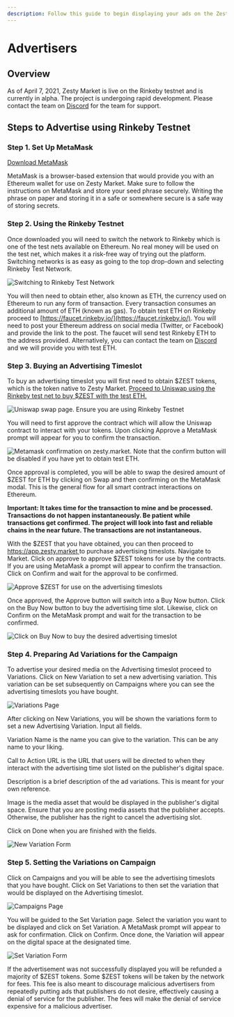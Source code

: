 ```yaml
---
description: Follow this guide to begin displaying your ads on the Zesty Network.
---
```


# Advertisers

## Overview

As of April 7, 2021, Zesty Market is live on the Rinkeby testnet and is currently in alpha. The project is undergoing rapid development. Please contact the team on [Discord](https://discord.com/invite/hSXTGvAcSs) for the team for support.  

## Steps to Advertise using Rinkeby Testnet

### Step 1. Set Up MetaMask

[Download MetaMask](https://metamask.io/download.html)

MetaMask is a browser-based extension that would provide you with an Ethereum wallet for use on Zesty Market. Make sure to follow the instructions on MetaMask and store your seed phrase securely. Writing the phrase on paper and storing it in a safe or somewhere secure is a safe way of storing secrets.

### Step 2. Using the Rinkeby Testnet

Once downloaded you will need to switch the network to Rinkeby which is one of the test nets available on Ethereum. No real money will be used on the test net, which makes it a risk-free way of trying out the platform. Switching networks is as easy as going to the top drop-down and selecting Rinkeby Test Network.

![Switching to Rinkeby Test Network](../.gitbook/assets/screen-shot-2021-04-07-at-10.34.26-pm.png)

You will then need to obtain ether, also known as ETH, the currency used on Ethereum to run any form of transaction. Every transaction consumes an additional amount of ETH \(known as gas\). To obtain test ETH on Rinkeby proceed to [https://faucet.rinkeby.io/](https://faucet.rinkeby.io/). You will need to post your Ethereum address on social media \(Twitter, or Facebook\) and provide the link to the post. The faucet will send test Rinkeby ETH to the address provided. Alternatively, you can contact the team on [Discord](https://discord.com/invite/hSXTGvAcSs) and we will provide you with test ETH.

### Step 3. Buying an Advertising Timeslot

To buy an advertising timeslot you will first need to obtain $ZEST tokens, which is the token native to Zesty Market. [Proceed to Uniswap using the Rinkeby test net to buy $ZEST with the test ETH.](https://app.uniswap.org/#/swap?outputCurrency=0x71d13b5a03967b57dce4b55531487150d2640266) 

![Uniswap swap page. Ensure you are using Rinkeby Testnet](../.gitbook/assets/screen-shot-2021-04-07-at-10.45.55-pm.png)

You will need to first approve the contract which will allow the Uniswap contract to interact with your tokens. Upon clicking Approve a MetaMask prompt will appear for you to confirm the transaction. 

![Metamask confirmation on zesty.market. Note that the confirm button will be disabled if you have yet to obtain test ETH.](../.gitbook/assets/screen-shot-2021-04-07-at-11.08.13-pm.png)

Once approval is completed, you will be able to swap the desired amount of $ZEST for ETH by clicking on Swap and then confirming on the MetaMask modal. This is the general flow for all smart contract interactions on Ethereum.

**Important: It takes time for the transaction to mine and be processed. Transactions do not happen instantaneously. Be patient while transactions get confirmed. The project will look into fast and reliable chains in the near future. The transactions are not instantaneous.**

With the $ZEST that you have obtained, you can then proceed to [https://app.zesty.market ](https://app.zesty.market)to purchase advertising timeslots. Navigate to Market. Click on approve to approve $ZEST tokens for use by the contracts. If you are using MetaMask a prompt will appear to confirm the transaction. Click on Confirm and wait for the approval to be confirmed. 

![Approve $ZEST for use on the advertising timeslots](../.gitbook/assets/screen-shot-2021-04-07-at-10.53.54-pm.png)

Once approved, the Approve button will switch into a Buy Now button. Click on the Buy Now button to buy the advertising time slot. Likewise, click on Confirm on the MetaMask prompt and wait for the transaction to be confirmed.

![Click on Buy Now to buy the desired advertising timeslot](../.gitbook/assets/screen-shot-2021-04-07-at-10.56.36-pm%20%281%29.png)

### Step 4. Preparing Ad Variations for the Campaign

To advertise your desired media on the Advertising timeslot proceed to Variations. Click on New Variation to set a new advertising variation. This variation can be set subsequently on Campaigns where you can see the advertising timeslots you have bought.

![Variations Page](../.gitbook/assets/screen-shot-2021-04-07-at-10.59.48-pm.png)

After clicking on New Variations, you will be shown the variations form to set a new Advertising Variation. Input all fields. 

Variation Name is the name you can give to the variation. This can be any name to your liking.

Call to Action URL is the URL that users will be directed to when they interact with the advertising time slot listed on the publisher's digital space. 

Description is a brief description of the ad variations. This is meant for your own reference.

Image is the media asset that would be displayed in the publisher's digital space. Ensure that you are posting media assets that the publisher accepts. Otherwise, the publisher has the right to cancel the advertising slot. 

Click on Done when you are finished with the fields.

![New Variation Form](../.gitbook/assets/screen-shot-2021-04-07-at-11.14.22-pm.png)

### Step 5. Setting the Variations on Campaign

Click on Campaigns and you will be able to see the advertising timeslots that you have bought. Click on Set Variations to then set the variation that would be displayed on the Advertising timeslot.

![Campaigns Page](../.gitbook/assets/screen-shot-2021-04-07-at-11.22.05-pm.png)

You will be guided to the Set Variation page. Select the variation you want to be displayed and click on Set Variation. A MetaMask prompt will appear to ask for confirmation. Click on Confirm. Once done, the Variation will appear on the digital space at the designated time.

![Set Variation Form](../.gitbook/assets/screen-shot-2021-04-07-at-11.26.57-pm.png)

If the advertisement was not successfully displayed you will be refunded a majority of $ZEST tokens. Some $ZEST tokens will be taken by the network for fees. This fee is also meant to discourage malicious advertisers from repeatedly putting ads that publishers do not desire, effectively causing a denial of service for the publisher. The fees will make the denial of service expensive for a malicious advertiser. 

##  









